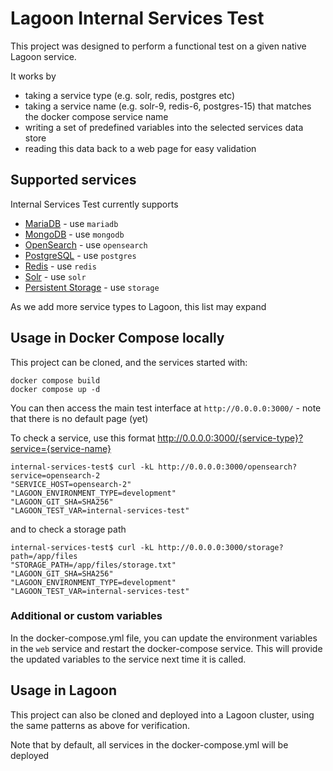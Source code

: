 # Lagoon Internal Services Test

This project was designed to perform a functional test on a given native Lagoon service.

It works by
* taking a service type (e.g. solr, redis, postgres etc)
* taking a service name (e.g. solr-9, redis-6, postgres-15) that matches the docker compose service name
* writing a set of predefined variables into the selected services data store
* reading this data back to a web page for easy validation

## Supported services

Internal Services Test currently supports
* [MariaDB](https://docs.lagoon.sh/docker-images/mariadb/) - use `mariadb`
* [MongoDB](https://docs.lagoon.sh/docker-images/mongodb/) - use `mongodb`
* [OpenSearch](https://docs.lagoon.sh/docker-images/opensearch/) - use `opensearch`
* [PostgreSQL](https://docs.lagoon.sh/docker-images/postgres/) - use `postgres`
* [Redis](https://docs.lagoon.sh/docker-images/redis/) - use `redis`
* [Solr](https://docs.lagoon.sh/docker-images/solr/) - use `solr`
* [Persistent Storage](https://docs.lagoon.sh/concepts-basics/docker-compose-yml/#persistent-storage/) - use `storage`

As we add more service types to Lagoon, this list may expand

## Usage in Docker Compose locally

This project can be cloned, and the services started with:

```
docker compose build
docker compose up -d
```

You can then access the main test interface at `http://0.0.0.0:3000/` - note that there is no default page (yet)

To check a service, use this format http://0.0.0.0:3000/{service-type}?service={service-name}

```
internal-services-test$ curl -kL http://0.0.0.0:3000/opensearch?service=opensearch-2
"SERVICE_HOST=opensearch-2"
"LAGOON_ENVIRONMENT_TYPE=development"
"LAGOON_GIT_SHA=SHA256"
"LAGOON_TEST_VAR=internal-services-test"
```
and to check a storage path
```
internal-services-test$ curl -kL http://0.0.0.0:3000/storage?path=/app/files
"STORAGE_PATH=/app/files/storage.txt"
"LAGOON_GIT_SHA=SHA256"
"LAGOON_ENVIRONMENT_TYPE=development"
"LAGOON_TEST_VAR=internal-services-test"
```

### Additional or custom variables

In the docker-compose.yml file, you can update the environment variables in the `web` service and restart the docker-compose service. This will provide the updated variables to the service next time it is called.

## Usage in Lagoon

This project can also be cloned and deployed into a Lagoon cluster, using the same patterns as above for verification.

Note that by default, all services in the docker-compose.yml will be deployed



